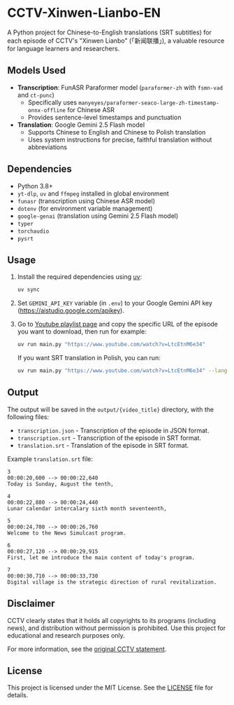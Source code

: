# CCTV-Xinwen-Lianbo-EN

A Python project for Chinese-to-English translations (SRT subtitles) for each episode of CCTV's "Xinwen Lianbo" (「新闻联播」), a valuable resource for language learners and researchers.

## Models Used

- **Transcription**: FunASR Paraformer model (`paraformer-zh` with `fsmn-vad` and `ct-punc`)
  - Specifically uses `manyeyes/paraformer-seaco-large-zh-timestamp-onnx-offline` for Chinese ASR
  - Provides sentence-level timestamps and punctuation
- **Translation**: Google Gemini 2.5 Flash model
  - Supports Chinese to English and Chinese to Polish translation
  - Uses system instructions for precise, faithful translation without abbreviations

## Dependencies

- Python 3.8+
- `yt-dlp`, `uv` and `ffmpeg` installed in global environment
- `funasr` (transcription using Chinese ASR model)
- `dotenv` (for environment variable management)
- `google-genai` (translation using Gemini 2.5 Flash model)
- `typer`
- `torchaudio`
- `pysrt`

## Usage

1. Install the required dependencies using [uv](https://docs.astral.sh/uv/getting-started/installation/):

    ```bash
    uv sync
    ```

2. Set `GEMINI_API_KEY` variable (in `.env`) to your Google Gemini API key (https://aistudio.google.com/apikey).

3. Go to [Youtube playlist page](https://www.youtube.com/playlist?list=PL0eGJygpmOH5xQuy8fpaOvKrenoCsWrKh) and copy the specific URL of the episode you want to download, then run for example:

    ```bash
    uv run main.py "https://www.youtube.com/watch?v=LtcEtnM6e34"
    ```

    If you want SRT translation in Polish, you can run:

    ```bash
    uv run main.py "https://www.youtube.com/watch?v=LtcEtnM6e34" --language pl
    ```

## Output

The output will be saved in the `output/{video_title}` directory, with the following files:

- `transcription.json` - Transcription of the episode in JSON format.
- `transcription.srt` - Transcription of the episode in SRT format.
- `translation.srt` - Translation of the episode in SRT format.

Example `translation.srt` file:

```
3
00:00:20,600 --> 00:00:22,640
Today is Sunday, August the tenth,

4
00:00:22,880 --> 00:00:24,440
Lunar calendar intercalary sixth month seventeenth,

5
00:00:24,700 --> 00:00:26,760
Welcome to the News Simulcast program.

6
00:00:27,120 --> 00:00:29,915
First, let me introduce the main content of today's program.

7
00:00:30,710 --> 00:00:33,730
Digital village is the strategic direction of rural revitalization.
```

## Disclaimer

CCTV clearly states that it holds all copyrights to its programs (including news), and distribution without permission is prohibited. Use this project for educational and research purposes only.

For more information, see the [original CCTV statement](https://news.cctv.com/2017/04/26/ARTI9neH8KQH2RzzhkOjEsBZ170426.shtml).

## License

This project is licensed under the MIT License. See the [LICENSE](LICENSE) file for details.
